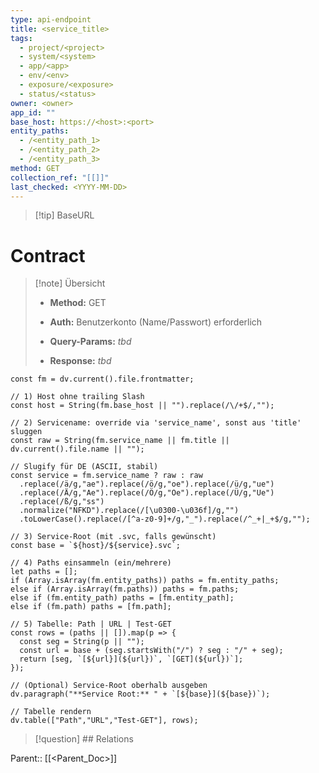 ```yaml
---
type: api-endpoint
title: <service_title>
tags:
  - project/<project>
  - system/<system>
  - app/<app>
  - env/<env>
  - exposure/<exposure>
  - status/<status>
owner: <owner>
app_id: ""
base_host: https://<host>:<port>
entity_paths:
  - /<entity_path_1>
  - /<entity_path_2>
  - /<entity_path_3>
method: GET
collection_ref: "[[]]"
last_checked: <YYYY-MM-DD>
---
```


> [!tip] BaseURL
> 
# Contract

> [!note] Übersicht
> 
> - **Method:** GET
>     
> - **Auth:** Benutzerkonto (Name/Passwort) erforderlich
>     
> - **Query-Params:** _tbd_
>     
> - **Response:** _tbd_
>     

```dataviewjs
const fm = dv.current().file.frontmatter;

// 1) Host ohne trailing Slash
const host = String(fm.base_host || "").replace(/\/+$/,"");

// 2) Servicename: override via 'service_name', sonst aus 'title' sluggen
const raw = String(fm.service_name || fm.title || dv.current().file.name || "");

// Slugify für DE (ASCII, stabil)
const service = fm.service_name ? raw : raw
  .replace(/ä/g,"ae").replace(/ö/g,"oe").replace(/ü/g,"ue")
  .replace(/Ä/g,"Ae").replace(/Ö/g,"Oe").replace(/Ü/g,"Ue")
  .replace(/ß/g,"ss")
  .normalize("NFKD").replace(/[\u0300-\u036f]/g,"")
  .toLowerCase().replace(/[^a-z0-9]+/g,"_").replace(/^_+|_+$/g,"");

// 3) Service-Root (mit .svc, falls gewünscht)
const base = `${host}/${service}.svc`;

// 4) Paths einsammeln (ein/mehrere)
let paths = [];
if (Array.isArray(fm.entity_paths)) paths = fm.entity_paths;
else if (Array.isArray(fm.paths)) paths = fm.paths;
else if (fm.entity_path) paths = [fm.entity_path];
else if (fm.path) paths = [fm.path];

// 5) Tabelle: Path | URL | Test-GET
const rows = (paths || []).map(p => {
  const seg = String(p || "");
  const url = base + (seg.startsWith("/") ? seg : "/" + seg);
  return [seg, `[${url}](${url})`, `[GET](${url})`];
});

// (Optional) Service-Root oberhalb ausgeben
dv.paragraph("**Service Root:** " + `[${base}](${base})`);

// Tabelle rendern
dv.table(["Path","URL","Test-GET"], rows);

```

> [!question] ## Relations

Parent:: [[<Parent_Doc>]]